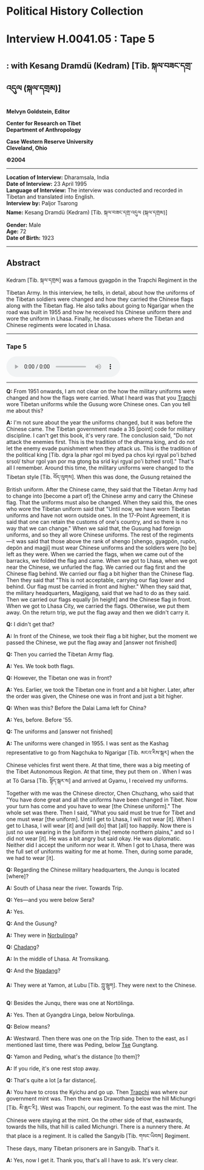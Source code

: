 # Political History Collection  
# Interview H.0041.05 : Tape 5  
##  : with Kesang Dramdü (Kedram) [Tib. སྐལ་བཟང་དགྲ་འདུལ (སྐལ་དགྲམ)]  
  
**Melvyn Goldstein, Editor**  

**Center for Research on Tibet**  
**Department of Anthropology**  

**Case Western Reserve University**  
**Cleveland, Ohio**  

**©2004**  

---  
**Location of Interview:** Dharamsala, India  
**Date of Interview:** 23 April 1995  
**Language of Interview:** The interview was conducted and recorded in Tibetan and translated into English.  
**Interview by:** Paljor Tsarong  
**Name:** Kesang Dramdü (Kedram) [Tib. སྐལ་བཟང་དགྲ་འདུལ (སྐལ་དགྲམ)]  
**Gender:** Male  
**Age:** 72  
**Date of Birth:** 1923  
  
---  
## Abstract  

 Kedram [Tib. སྐལ་དགྲམ] was a famous gyagpön in the Trapchi Regiment in the Tibetan Army. In this interview, he tells, in detail, about how the uniforms of the Tibetan soldiers were changed and how they carried the Chinese flags along with the Tibetan flag. He also talks about going to Ngarigar when the road was built in 1955 and how he received his Chinese uniform there and wore the uniform in Lhasa. Finally, he discusses where the Tibetan and Chinese regiments were located in Lhasa.   

---  
### Tape 5  

<audio controls>
<source src="https://tile.loc.gov/storage-services/service/asian/asiantoha/H_0041_05/H_0041_05.mp3" type="audio/mp3">
Your browser does not support the audio element.
</audio>  

---

**Q:**  From 1951 onwards, I am not clear on the how the military uniforms were changed and how the flags were carried. What I heard was that you <a href="#" data-tooltip="[tib. གྲྭ་བཞི]** 1. An area below Sera Monastery. 2. The location of the Tibetan Armory-Mint Office and the regimental headquarters of the Khadang Regiment, which was also called the Trapchi Regiment.">Trapchi</a> wore Tibetan uniforms while the Gusung wore Chinese ones. Can you tell me about this?   

**A:**  I'm not sure about the year the uniforms changed, but it was before the Chinese came. The Tibetan government made a 35 [point] code for military discipline. I can't get this book, it's very rare. The conclusion said, "Do not attack the enemies first. This is the tradition of the dharma king, and do not let the enemy evade punishment when they attack us. This is the tradition of the political king [Tib. dgra la phar rgol mi byed pa chos kyi rgyal po'i bzhed srsol/ tshur rgol yan por ma gtong ba srid kyi rgyal po'i bzhed srol]." That's all I remember. Around this time, the military uniforms were changed to the Tibetan style [Tib. བོད་ལུགས]. When this was done, the Gusung retained the British uniform. After the Chinese came, they said that the Tibetan Army had to change into [become a part of] the Chinese army and carry the Chinese flag. That the uniforms must also be changed. When they said this, the ones who wore the Tibetan uniform said that "Until now, we have worn Tibetan uniforms and have not worn outside ones. In the 17-Point Agreement, it is said that one can retain the customs of one's country, and so there is no way that we can change." When we said that, the Gusung had foreign uniforms, and so they all wore Chinese uniforms. The rest of the regiments—it was said that those above the rank of shengo [shengo, gyagpön, rupön, depön and magji] must wear Chinese uniforms and the soldiers were [to be] left as they were. When we carried the flags, when we came out of the barracks, we folded the flag and came. When we got to Lhasa, when we got near the Chinese, we unfurled the flag. We carried our flag first and the Chinese flag behind. We carried our flag a bit higher than the Chinese flag. Then they said that "This is not acceptable, carrying our flag lower and behind. Our flag must be carried in front and higher." When they said that, the military headquarters, Magjigang, said that we had to do as they said. Then we carried our flags equally [in height] and the Chinese flag in front. When we got to Lhasa City, we carried the flags. Otherwise, we put them away. On the return trip, we put the flag away and then we didn't carry it.   

**Q:**  I didn't get that?   

**A:**  In front of the Chinese, we took their flag a bit higher, but the moment we passed the Chinese, we put the flag away and [answer not finished]   

**Q:**  Then you carried the Tibetan Army flag.   

**A:**  Yes. We took both flags.   

**Q:**  However, the Tibetan one was in front?   

**A:**  Yes. Earlier, we took the Tibetan one in front and a bit higher. Later, after the order was given, the Chinese one was in front and just a bit higher.   

**Q:**  When was this? Before the Dalai Lama left for China?   

**A:**  Yes, before. Before '55.   

**Q:**  The uniforms and [answer not finished]   

**A:**  The uniforms were changed in 1955. I was sent as the Kashag representative to go from Nagchuka to Ngarigar [Tib. མངའ་རིས་སྒར] when the Chinese vehicles first went there. At that time, there was a big meeting of the Tibet Autonomous Region. At that time, they put them on . When I was at Tö Garsa [Tib. སྟོད་སྒར་ས] and arrived at Gyamu, I received my uniforms. Together with me was the Chinese director, Chen Chuzhang, who said that "You have done great and all the uniforms have been changed in Tibet. Now your turn has come and you have to wear [the Chinese uniform]." The whole set was there. Then I said, "What you said must be true for Tibet and one must wear [the uniform]. Until I get to Lhasa, I will not wear [it]. When I get to Lhasa, I will wear [it] and [will do] that [all] too happily. Now there is just no use wearing in the [uniform in the] remote northern plains," and so I did not wear [it]. He was a bit angry but said okay. He was diplomatic. Neither did I accept the uniform nor wear it. When I got to Lhasa, there was the full set of uniforms waiting for me at home. Then, during some parade, we had to wear [it].   

**Q:**  Regarding the Chinese military headquarters, the Junqu is located [where]?   

**A:**  South of Lhasa near the river. Towards Trip.   

**Q:**  Yes—and you were below Sera?   

**A:**  Yes.   

**Q:**  And the Gusung?   

**A:**  They were in <a href="#" data-tooltip="[tib. ནོར་བུ་གླིང་ཁ]** The summer palace of the Dalai Lama.">Norbulinga</a>?   

**Q:**  <a href="#" data-tooltip="[tib. ཆ་དང]** A regiment in the traditional Tibetan Army that specialized in artillery.">Chadang</a>?   

**A:**  In the middle of Lhasa. At Tromsikang.   

**Q:**  And the <a href="#" data-tooltip="[tib. ང་དང]** The Gyantse Regiment of the traditional Tibetan Army.">Ngadang</a>?   

**A:**  They were at Yamon, at Lubu [Tib. ཀླུ་སྦུག]. They were next to the Chinese.   

**Q:**  Besides the Junqu, there was one at Nortölinga.   

**A:**  Yes. Then at Gyangdra Linga, below Norbulinga.   

**Q:**  Below means?   

**A:**  Westward. Then there was one on the Trip side. Then to the east, as I mentioned last time, there was Peding, below <a href="#" data-tooltip="[tib. རྩེ]** The Potala Palace.">Tse</a> Gungtang.   

**Q:**  Yamon and Peding, what's the distance [to them]?   

**A:**  If you ride, it's one rest stop away.   

**Q:**  That's quite a lot [a far distance[.   

**A:**  You have to cross the Kyichu and go up. Then <a href="#" data-tooltip="[tib. གྲྭ་བཞི]** 1. An area below Sera Monastery. 2. The location of the Tibetan Armory-Mint Office and the regimental headquarters of the Khadang Regiment, which was also called the Trapchi Regiment.">Trapchi</a> was where our government mint was. Then there was Drawothang below the hill Michungri [Tib. མི་ཆུང་རི]. West was Trapchi, our regiment. To the east was the mint. The Chinese were staying at the mint. On the other side of that, eastwards, towards the hills, that hill is called Michungri. There is a nunnery there. At that place is a regiment. It is called the Sangyib [Tib. གསང་ཡིབས] Regiment. These days, many Tibetan prisoners are in Sangyib. That's it.   

**A:**  Yes, now I get it. Thank you, that's all I have to ask. It's very clear.   

